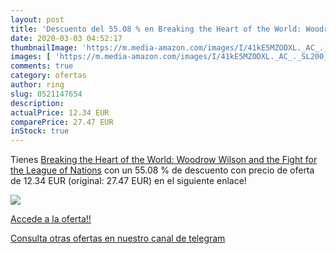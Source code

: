 ```yaml
---
layout: post
title: 'Descuento del 55.08 % en Breaking the Heart of the World: Woodrow'
date: 2020-03-03 04:52:17
thumbnailImage: 'https://m.media-amazon.com/images/I/41kE5MZODXL._AC_._SL200_.jpg'
images: [ 'https://m.media-amazon.com/images/I/41kE5MZODXL._AC_._SL200_.jpg' ]
comments: true
category: ofertas
author: ring
slug: 0521147654
description:
actualPrice: 12.34 EUR
comparePrice: 27.47 EUR
inStock: true
---
```


Tienes [Breaking the Heart of the World: Woodrow Wilson and the Fight for the League of Nations](https://www.amazon.com/dp/0521147654/?tag=redken08-20) con un 55.08 % de descuento con precio de oferta de 12.34 EUR (original: 27.47 EUR) en el siguiente enlace!

[![](https://m.media-amazon.com/images/I/41kE5MZODXL._AC_._SL200_.jpg)](https://www.amazon.com/dp/0521147654/?tag=redken08-20)

[Accede a la oferta!!](https://www.amazon.com/dp/0521147654/?tag=redken08-20)

[Consulta otras ofertas en nuestro canal de telegram](https://t.me/s/ofertas25)
